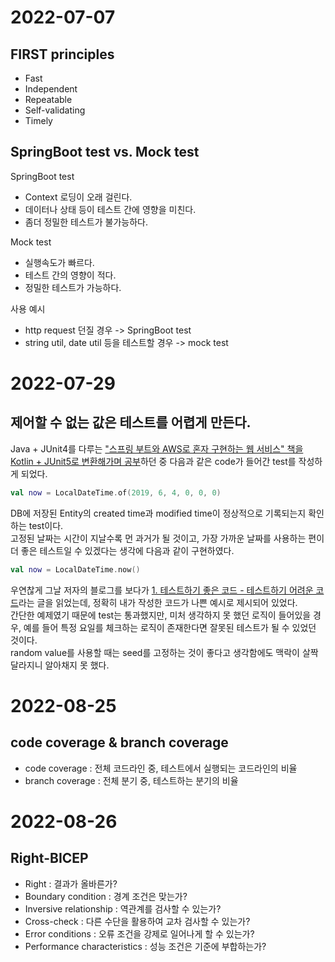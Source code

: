 # 2022-07-07
## FIRST principles
- Fast
- Independent
- Repeatable
- Self-validating
- Timely

## SpringBoot test vs. Mock test
SpringBoot test
- Context 로딩이 오래 걸린다.  
- 데이터나 상태 등이 테스트 간에 영향을 미친다.  
- 좀더 정밀한 테스트가 불가능하다.  

Mock test
- 실행속도가 빠르다.  
- 테스트 간의 영향이 적다.  
- 정밀한 테스트가 가능하다.  

사용 예시  
- http request 던질 경우 -> SpringBoot test  
- string util, date util 등을 테스트할 경우 -> mock test

# 2022-07-29
## 제어할 수 없는 값은 테스트를 어렵게 만든다.
Java + JUnit4를 다루는 ["스프링 부트와 AWS로 혼자 구현하는 웹 서비스" 책을 Kotlin + JUnit5로 변환해가며 공부](https://github.com/wafflejuice/web-service-tutorial-in-kotlin.git)하던 중 다음과 같은 code가 들어간 test를 작성하게 되었다.

```kotlin
val now = LocalDateTime.of(2019, 6, 4, 0, 0, 0)
```

DB에 저장된 Entity의 created time과 modified time이 정상적으로 기록되는지 확인하는 test이다.  
고정된 날짜는 시간이 지날수록 먼 과거가 될 것이고, 가장 가까운 날짜를 사용하는 편이 더 좋은 테스트일 수 있겠다는 생각에 다음과 같이 구현하였다.

```kotlin
val now = LocalDateTime.now()
```

우연찮게 그날 저자의 블로그를 보다가 [1. 테스트하기 좋은 코드 - 테스트하기 어려운 코드](https://jojoldu.tistory.com/674)라는 글을 읽었는데, 정확히 내가 작성한 코드가 나쁜 예시로 제시되어 있었다.  
간단한 예제였기 때문에 test는 통과했지만, 미처 생각하지 못 했던 로직이 들어있을 경우, 예를 들어 특정 요일를 체크하는 로직이 존재한다면 잘못된 테스트가 될 수 있었던 것이다.  
random value를 사용할 때는 seed를 고정하는 것이 좋다고 생각함에도 맥락이 살짝 달라지니 알아채지 못 했다.

# 2022-08-25
## code coverage & branch coverage
- code coverage : 전체 코드라인 중, 테스트에서 실행되는 코드라인의 비율
- branch coverage : 전체 분기 중, 테스트하는 분기의 비율

# 2022-08-26
## Right-BICEP
- Right : 결과가 올바른가?
- Boundary condition : 경계 조건은 맞는가?
- Inversive relationship : 역관계를 검사할 수 있는가?
- Cross-check : 다른 수단을 활용하여 교차 검사할 수 있는가?
- Error conditions : 오류 조건을 강제로 일어나게 할 수 있는가?
- Performance characteristics : 성능 조건은 기준에 부합하는가?
